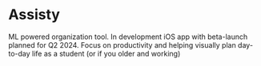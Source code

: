 # Assisty
ML powered organization tool. In development iOS app with beta-launch planned for Q2 2024. Focus on productivity and helping visually plan day-to-day life as a student (or if you older and working)
